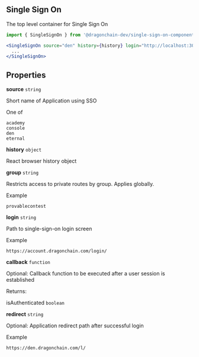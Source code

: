 ## Single Sign On
The top level container for Single Sign On

```jsx
import { SingleSignOn } from '@dragonchain-dev/single-sign-on-component';

<SingleSignOn source="den" history={history} login="http://localhost:3000/login/">
  ...
</SingleSignOn>
```

## Properties

**source** `string`

Short name of Application using SSO

One of
```
academy
console
den
eternal
```

**history** `object`

React browser history object

**group** `string`

Restricts access to private routes by group. Applies globally.

Example
```
provablecontest
```

**login** `string`

Path to single-sign-on login screen

Example
```
https://account.dragonchain.com/login/
```

**callback** `function`

Optional: Callback function to be executed after a user session is established

Returns:

isAuthenticated `boolean`

**redirect** `string`

Optional: Application redirect path after successful login

Example
```
https://den.dragonchain.com/l/
```
